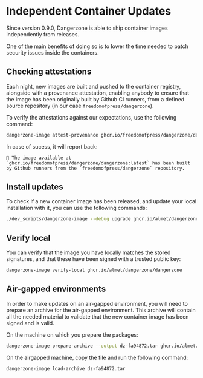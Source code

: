 # Independent Container Updates

Since version 0.9.0, Dangerzone is able to ship container images independently
from releases.

One of the main benefits of doing so is to lower the time needed to patch security issues inside the containers.

## Checking attestations

Each night, new images are built and pushed to the container registry, alongside
with a provenance attestation, enabling anybody to ensure that the image has
been originally built by Github CI runners, from a defined source repository (in our case `freedomofpress/dangerzone`).

To verify the attestations against our expectations, use the following command:
```bash
dangerzone-image attest-provenance ghcr.io/freedomofpress/dangerzone/dangerzone --repository freedomofpress/dangerzone
```

In case of sucess, it will report back:

```
🎉 The image available at `ghcr.io/freedomofpress/dangerzone/dangerzone:latest` has been built by Github runners from the `freedomofpress/dangerzone` repository.
```

## Install updates

To check if a new container image has been released, and update your local installation with it, you can use the following commands:

```bash
./dev_scripts/dangerzone-image --debug upgrade ghcr.io/almet/dangerzone/dangerzone
```

## Verify local

You can verify that the image you have locally matches the stored signatures, and that these have been signed with a trusted public key:

```bash
dangerzone-image verify-local ghcr.io/almet/dangerzone/dangerzone
```

## Air-gapped environments

In order to make updates on an air-gapped environment, you will need to prepare an archive for the air-gapped environment. This archive will contain all the needed material to validate that the new container image has been signed and is valid.

On the machine on which you prepare the packages:

```bash
dangerzone-image prepare-archive --output dz-fa94872.tar ghcr.io/almet/dangerzone/dangerzone@sha256:fa948726aac29a6ac49f01ec8fbbac18522b35b2491fdf716236a0b3502a2ca7
```

On the airgapped machine, copy the file and run the following command:

```bash
dangerzone-image load-archive dz-fa94872.tar
```

